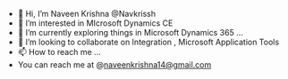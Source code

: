- 👋 Hi, I’m  Naveen Krishna @Navkrissh
- 👀 I’m interested in MIcrosoft Dynamics CE 
- 🌱 I’m currently exploring things in Microsoft Dynamics 365 ...
- 💞️ I’m looking to collaborate on Integration , Microsoft Application Tools
- 📫 How to reach me ...
- You can reach me at @naveenkrishna14@gmail.com

<!---
NavKrissh/NavKrissh is a ✨ special ✨ repository because its `README.md` (this file) appears on your GitHub profile.
You can click the Preview link to take a look at your changes.
--->
